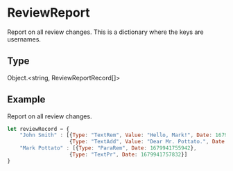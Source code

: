 # ReviewReport

Report on all review changes.
This is a dictionary where the keys are usernames.

## Type

Object.&lt;string, ReviewReportRecord[]&gt;



## Example

Report on all review changes.

```javascript editor-docx
let reviewRecord = {
	"John Smith" : [{Type: "TextRem", Value: "Hello, Mark!", Date: 1679941734161},
					{Type: "TextAdd", Value: "Dear Mr. Pottato.", Date: 1679941736189}],
	"Mark Pottato" : [{Type: "ParaRem", Date: 1679941755942},
					{Type: "TextPr", Date: 1679941757832}]
}
```

